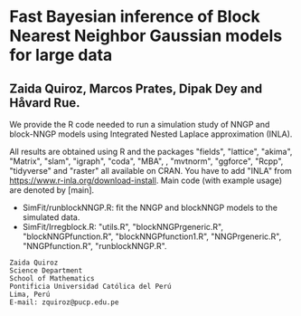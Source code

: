 # Fast Bayesian inference of Block Nearest Neighbor Gaussian models for large data

## Zaida Quiroz, Marcos Prates, Dipak Dey and Håvard Rue.

We provide the R code needed to run a simulation study of NNGP and block-NNGP models using Integrated Nested Laplace approximation (INLA). 

All results are obtained using R and the packages "fields", "lattice", "akima", "Matrix", "slam", "igraph", "coda", "MBA", , "mvtnorm", "ggforce", "Rcpp", "tidyverse" and "raster" all available on CRAN. You have to add "INLA"  from https://www.r-inla.org/download-install.  Main code (with example usage) are denoted by [main]. 


- SimFit/runblockNNGP.R: fit the NNGP and blockNNGP models to the simulated data. 
- SimFit/Irregblock.R:
"utils.R",
"blockNNGPrgeneric.R", "blockNNGPfunction.R",  "blockNNGPfunction1.R", "NNGPrgeneric.R",
"NNGPfunction.R", "runblockNNGP.R".

```
Zaida Quiroz
Science Department
School of Mathematics
Pontificia Universidad Católica del Perú
Lima, Perú
E-mail: zquiroz@pucp.edu.pe
```
